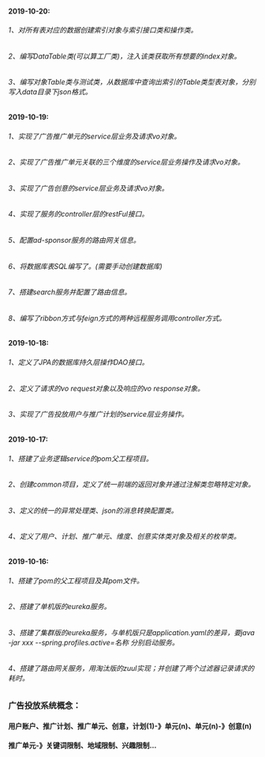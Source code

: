 #### 2019-10-20:
###### 1、对所有表对应的数据创建索引对象与索引接口类和操作类。
###### 2、编写DataTable类(可以算工厂类)，注入该类获取所有想要的index对象。
###### 3、编写对象Table类与测试类，从数据库中查询出索引的Table类型表对象，分别写入data目录下json格式。


#### 2019-10-19:
###### 1、实现了广告推广单元的service层业务及请求vo对象。
###### 2、实现了广告推广单元关联的三个维度的service层业务操作及请求vo对象。
###### 3、实现了广告创意的service层业务及请求vo对象。
###### 4、实现了服务的controller层的restFul接口。
###### 5、配置ad-sponsor服务的路由网关信息。
###### 6、将数据库表SQL编写了。(需要手动创建数据库)
###### 7、搭建search服务并配置了路由信息。
###### 8、编写了ribbon方式与feign方式的两种远程服务调用controller方式。


#### 2019-10-18:
###### 1、定义了JPA的数据库持久层操作DAO接口。
###### 2、定义了请求的vo request对象以及响应的vo response对象。
###### 3、实现了广告投放用户与推广计划的service层业务操作。


#### 2019-10-17:
###### 1、搭建了业务逻辑service的pom父工程项目。
###### 2、创建common项目，定义了统一前端的返回对象并通过注解类忽略特定对象。
###### 3、定义的统一的异常处理类、json的消息转换配置类。
###### 4、定义了用户、计划、推广单元、维度、创意实体类对象及相关的枚举类。


#### 2019-10-16:
###### 1、搭建了pom的父工程项目及其pom文件。
###### 2、搭建了单机版的eureka服务。
###### 3、搭建了集群版的eureka服务，与单机版只是application.yaml的差异，要java -jar xxx --spring.profiles.active=名称 分别启动服务。
###### 4、搭建了路由网关服务，用淘汰版的zuul实现；并创建了两个过滤器记录请求的耗时。


### 广告投放系统概念：
#### 用户账户、推广计划、推广单元、创意，计划(1)-》单元(n)、单元(n)-》创意(n)
#### 推广单元-》关键词限制、地域限制、兴趣限制...
